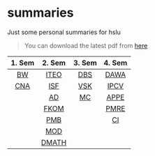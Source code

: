 # summaries
Just some personal summaries for hslu

> You can download the latest pdf from [here](https://github.com/chefe/summaries/releases)

| 1. Sem     | 2. Sem                                          | 3. Sem     | 4. Sem       |
|:----------:|:-----------------------------------------------:|:----------:|:------------:|
| [BW](bw)   | [ITEO](iteo)                                    | [DBS](dbs) | [DAWA](dawa) |
| [CNA](cna) | [ISF](isf)                                      | [VSK](vsk) | [IPCV](ipcv) |
|            | [AD](ad)                                        | [MC](mc)   | [APPE](appe) |
|            | [FKOM](fkom)                                    |            | [PMRE](pmre) |
|            | [PMB](pmb)                                      |            | [CI](ci)     |
|            | [MOD](pmb)                                      |            |              |
|            | [DMATH](https://github.com/hslu-students/dmath) |            |              |
